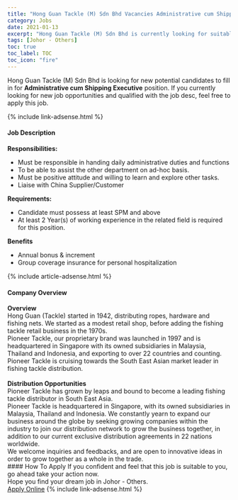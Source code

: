 ```yaml
---
title: "Hong Guan Tackle (M) Sdn Bhd Vacancies Administrative cum Shipping Executive" 
category: Jobs 
date: 2021-01-13 
excerpt: "Hong Guan Tackle (M) Sdn Bhd is currently looking for suitable person to fill in the Administrative cum Shipping Executive which positioned at Johor - Others" 
tags: [Johor - Others] 
toc: true 
toc_label: TOC 
toc_icon: "fire" 
--- 
```


<p>Hong Guan Tackle (M) Sdn Bhd is looking for new potential candidates to fill in for <b>Administrative cum Shipping Executive</b> position. If you currently looking for new job opportunities and qualified with the job desc, feel free to apply this job.
</p>{% include link-adsense.html %} 
<div><div><h4>Job Description</h4></div><div><div><span><div><p><strong>Responsibilities:</strong></p><ul><li>Must be responsible in handing daily administrative duties and functions</li><li>To be able to assist the other department on ad-hoc basis.</li><li>Must be positive attitude and willing to learn and explore other tasks.</li><li>Liaise with China Supplier/Customer</li></ul><p><strong>Requirements:</strong></p><ul><li>Candidate must possess at least SPM and above</li><li>At least 2&#160;Year(s) of working experience in the related field is required for this position.</li></ul><p><strong>Benefits</strong></p><ul><li>Annual bonus &amp; increment</li><li>Group coverage insurance for personal hospitalization</li></ul></div></span></div></div></div> 
{% include article-adsense.html %} 
<div><div><h4>Company Overview</h4></div><div><div><span><div><div><strong>Overview</strong><br>
Hong Guan (Tackle) started in 1942, distributing ropes, hardware and fishing nets. We started as a modest retail shop, before adding the fishing tackle retail business in the 1970s.<br>
Pioneer Tackle, our proprietary brand was launched in 1997 and is headquartered in Singapore with its owned subsidiaries in Malaysia, Thailand and Indonesia, and exporting to over 22 countries and counting. Pioneer Tackle is cruising towards the South East Asian market leader in fishing tackle distribution.</div>
<div><br>
<strong>Distribution Opportunities</strong><br>
Pioneer Tackle has grown by leaps and bound to become a leading fishing tackle distributor in South East Asia.<br>
Pioneer Tackle is headquartered in Singapore, with its owned subsidiaries in Malaysia, Thailand and Indonesia. We constantly yearn to expand our business around the globe by seeking growing companies within the industry to join our distribution network to grow the business together, in addition to our current exclusive distribution agreements in 22 nations worldwide.<br>
We welcome inquiries and feedbacks, and are open to innovative ideas in order to grow together as a whole in the trade.</div></div></span></div></div></div> 
#### How To Apply 
If you confident and feel that this job is suitable to you, go ahead take your action now. <br/> 
Hope you find your dream job in Johor - Others. <br/> 
<a href="https://www.jobstreet.com.my/en/job/administrative-cum-shipping-executive-4460437?jobId=jobstreet-my-job-4460437&sectionRank=29&token=0~7904941d-2c5c-4c60-822d-eda51b1e33a3&fr=SRP%20View%20In%20New%20Ta" class="btn btn--info" target="_blank" rel="nofollow noopenner">Apply Online</a> 
{% include link-adsense.html %} 